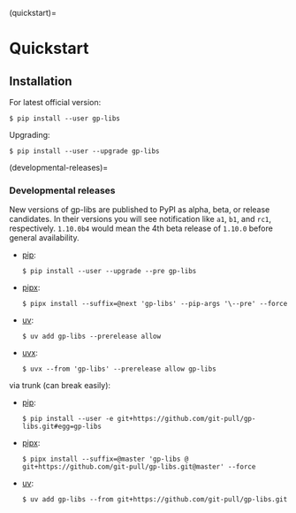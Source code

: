 (quickstart)=

# Quickstart

## Installation

For latest official version:

```console
$ pip install --user gp-libs
```

Upgrading:

```console
$ pip install --user --upgrade gp-libs
```

(developmental-releases)=

### Developmental releases

New versions of gp-libs are published to PyPI as alpha, beta, or release candidates.
In their versions you will see notification like `a1`, `b1`, and `rc1`, respectively.
`1.10.0b4` would mean the 4th beta release of `1.10.0` before general availability.

- [pip]\:

  ```console
  $ pip install --user --upgrade --pre gp-libs
  ```

- [pipx]\:

  ```console
  $ pipx install --suffix=@next 'gp-libs' --pip-args '\--pre' --force
  ```

- [uv]\:

  ```console
  $ uv add gp-libs --prerelease allow
  ```

- [uvx]\:

  ```console
  $ uvx --from 'gp-libs' --prerelease allow gp-libs
  ```

via trunk (can break easily):

- [pip]\:

  ```console
  $ pip install --user -e git+https://github.com/git-pull/gp-libs.git#egg=gp-libs
  ```

- [pipx]\:

  ```console
  $ pipx install --suffix=@master 'gp-libs @ git+https://github.com/git-pull/gp-libs.git@master' --force
  ```

- [uv]\:

  ```console
  $ uv add gp-libs --from git+https://github.com/git-pull/gp-libs.git
  ```

[pip]: https://pip.pypa.io/en/stable/
[pipx]: https://pypa.github.io/pipx/docs/
[uv]: https://docs.astral.sh/uv/
[uvx]: https://docs.astral.sh/uv/guides/tools/
